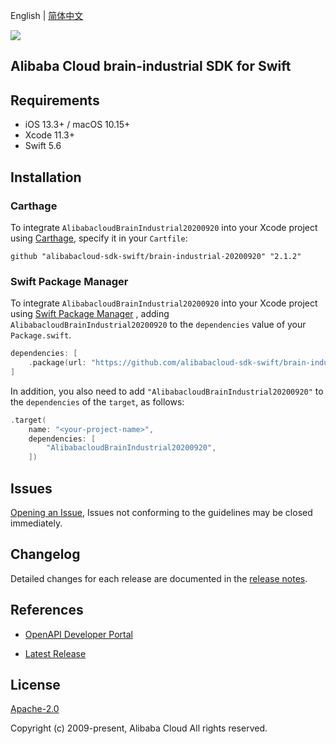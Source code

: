 English | [简体中文](README-CN.md)

![](https://aliyunsdk-pages.alicdn.com/icons/AlibabaCloud.svg)

## Alibaba Cloud brain-industrial SDK for Swift

## Requirements

- iOS 13.3+ / macOS 10.15+
- Xcode 11.3+
- Swift 5.6

## Installation

### Carthage

To integrate `AlibabacloudBrainIndustrial20200920` into your Xcode project using [Carthage](https://github.com/Carthage/Carthage), specify it in your `Cartfile`:

```ogdl
github "alibabacloud-sdk-swift/brain-industrial-20200920" "2.1.2"
```

### Swift Package Manager

To integrate `AlibabacloudBrainIndustrial20200920` into your Xcode project using [Swift Package Manager](https://swift.org/package-manager/) , adding `AlibabacloudBrainIndustrial20200920` to the `dependencies` value of your `Package.swift`.

```swift
dependencies: [
    .package(url: "https://github.com/alibabacloud-sdk-swift/brain-industrial-20200920.git", from: "2.1.2")
]
```

In addition, you also need to add `"AlibabacloudBrainIndustrial20200920"` to the `dependencies` of the `target`, as follows:

```swift
.target(
    name: "<your-project-name>",
    dependencies: [
        "AlibabacloudBrainIndustrial20200920",
    ])
```

## Issues

[Opening an Issue](https://github.com/alibabacloud-sdk-swift/brain-industrial-20200920/issues/new), Issues not conforming to the guidelines may be closed immediately.

## Changelog

Detailed changes for each release are documented in the [release notes](./ChangeLog.txt).

## References

* [OpenAPI Developer Portal](https://next.api.alibabacloud.com/home)
- [Latest Release](https://github.com/alibabacloud-sdk-swift/brain-industrial-20200920)

## License

[Apache-2.0](http://www.apache.org/licenses/LICENSE-2.0)

Copyright (c) 2009-present, Alibaba Cloud All rights reserved.
